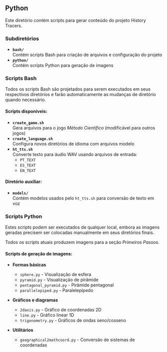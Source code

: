 ## Python

Este diretório contém scripts para gerar conteúdo do projeto History Tracers.

### Subdiretórios

- **`bash/`**  
  Contém scripts Bash para criação de arquivos e configuração do projeto
- **`python/`**  
  Contém scripts Python para geração de imagens

### Scripts Bash

Todos os scripts Bash são projetados para serem executados em seus respectivos diretórios e farão automaticamente as mudanças de diretório quando necessário.

#### Scripts disponíveis:
- **`create_game.sh`**  
  Gera arquivos para o jogo *Método Científico* (modificável para outros jogos)
- **`create_language.sh`**  
  Configura novos diretórios de idioma com arquivos modelo
- **`ht_tts.sh`**  
  Converte texto para áudio WAV usando arquivos de entrada:
  - `PT_TEXT`
  - `ES_TEXT`
  - `EN_TEXT`

#### Diretório auxiliar:
- **`models/`**  
  Contém modelos usados pelo `ht_tts.sh` para conversão de texto em voz

### Scripts Python

Estes scripts podem ser executados de qualquer local, embora as imagens geradas precisem ser colocadas manualmente em seus diretórios finais.

Todos os scripts atuais produzem imagens para a seção *Primeiros Passos*.

#### Scripts de geração de imagens:
- **Formas básicas**
  - `sphere.py` - Visualização de esfera
  - `pyramid.py` - Visualização de pirâmide
  - `pentagonal_pyramid.py` - Pirâmide pentagonal
  - `parallelepiped.py` - Paralelepípedo

- **Gráficos e diagramas**
  - `2daxis.py` - Gráfico de coordenadas 2D
  - `line.py` - Gráfico linear 1D
  - `trigonometry.py` - Gráficos de ondas seno/cosseno

- **Utilitários**
  - `geographical2mathcoord.py` - Conversão de sistemas de coordenadas
